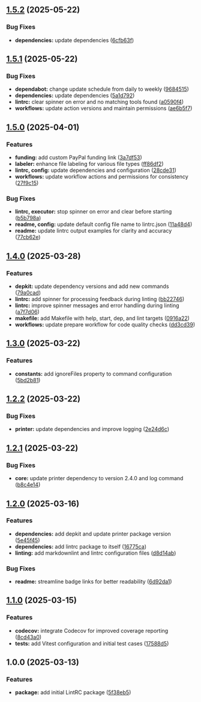 ## [1.5.2](https://github.com/SP-Packages/lintrc/compare/v1.5.1...v1.5.2) (2025-05-22)

### Bug Fixes

* **dependencies:** update dependencies ([6cfb63f](https://github.com/SP-Packages/lintrc/commit/6cfb63f19c5c3d4ee20fc182e9746c09a28599f7))

## [1.5.1](https://github.com/SP-Packages/lintrc/compare/v1.5.0...v1.5.1) (2025-05-22)

### Bug Fixes

* **dependabot:** change update schedule from daily to weekly ([9684515](https://github.com/SP-Packages/lintrc/commit/96845158c7ef60292eb78c75f143462c46480471))
* **dependencies:** update dependencies ([5a1d792](https://github.com/SP-Packages/lintrc/commit/5a1d7925ac82ec576ae8aab8b3c1f5d2ca9586e6))
* **lintrc:** clear spinner on error and no matching tools found ([a0590f4](https://github.com/SP-Packages/lintrc/commit/a0590f44e503ecb4128543e440e8ff7d86196d9e))
* **workflows:** update action versions and maintain permissions ([ae6b5f7](https://github.com/SP-Packages/lintrc/commit/ae6b5f7483b0fe12aa9a8d556d7dda4cc2994771))

## [1.5.0](https://github.com/SP-Packages/lintrc/compare/v1.4.0...v1.5.0) (2025-04-01)

### Features

* **funding:** add custom PayPal funding link ([3a7df53](https://github.com/SP-Packages/lintrc/commit/3a7df53de79631fdfde60af3933011825a2f27fd))
* **labeler:** enhance file labeling for various file types ([ff86df2](https://github.com/SP-Packages/lintrc/commit/ff86df299c20fd86edf1f3c41418bf80f99306cf))
* **lintrc, config:** update dependencies and configuration ([28cde31](https://github.com/SP-Packages/lintrc/commit/28cde3100fd1449e8eb590bdf68506cf8cb16c35))
* **workflows:** update workflow actions and permissions for consistency ([27f9c15](https://github.com/SP-Packages/lintrc/commit/27f9c15ed041cce096dfdff3e0deddffcac12ee1))

### Bug Fixes

* **lintrc, executor:** stop spinner on error and clear before starting ([b5b798a](https://github.com/SP-Packages/lintrc/commit/b5b798a72b83fc48e4baee06e263682f950873c7))
* **readme, config:** update default config file name to lintrc.json ([11a48d4](https://github.com/SP-Packages/lintrc/commit/11a48d4894945a218074363a3d92c75e721348f7))
* **readme:** update lintrc output examples for clarity and accuracy ([77cb62e](https://github.com/SP-Packages/lintrc/commit/77cb62e1b26f1d0394d83ea59d624442d2096a31))

## [1.4.0](https://github.com/SP-Packages/lintrc/compare/v1.3.0...v1.4.0) (2025-03-28)

### Features

* **depkit:** update dependency versions and add new commands ([79a0cad](https://github.com/SP-Packages/lintrc/commit/79a0cadabd77194aedd73ef8848c090b290defb0))
* **lintrc:** add spinner for processing feedback during linting ([bb22746](https://github.com/SP-Packages/lintrc/commit/bb22746e44e3c8c008eb1d0a19c362387ed93f9f))
* **lintrc:** improve spinner messages and error handling during linting ([a7f7d06](https://github.com/SP-Packages/lintrc/commit/a7f7d066d88034b3c4bf1a21f49217496c33404d))
* **makefile:** add Makefile with help, start, dep, and lint targets ([0916a22](https://github.com/SP-Packages/lintrc/commit/0916a22a9140509d1e0e1d5686c9a4a7f88522d6))
* **workflows:** update prepare workflow for code quality checks ([dd3cd39](https://github.com/SP-Packages/lintrc/commit/dd3cd3976761734890d99248837314326b126a71))

## [1.3.0](https://github.com/SP-Packages/lintrc/compare/v1.2.2...v1.3.0) (2025-03-22)

### Features

* **constants:** add ignoreFiles property to command configuration ([5bd2b81](https://github.com/SP-Packages/lintrc/commit/5bd2b818b102a4ad67f3bf5bbfaac2d56172a8ad))

## [1.2.2](https://github.com/SP-Packages/lintrc/compare/v1.2.1...v1.2.2) (2025-03-22)

### Bug Fixes

* **printer:** update dependencies and improve logging ([2e24d6c](https://github.com/SP-Packages/lintrc/commit/2e24d6c7cb19006adb4fbd1b89170205e216cd34))

## [1.2.1](https://github.com/SP-Packages/lintrc/compare/v1.2.0...v1.2.1) (2025-03-22)

### Bug Fixes

* **core:** update printer dependency to version 2.4.0 and log command ([b8c4e14](https://github.com/SP-Packages/lintrc/commit/b8c4e14a8e7677c2574a1582019523a45f4d064f))

## [1.2.0](https://github.com/SP-Packages/lintrc/compare/v1.1.0...v1.2.0) (2025-03-16)

### Features

* **dependencies:** add depkit and update printer package version ([5e45f45](https://github.com/SP-Packages/lintrc/commit/5e45f45bec95f4c39233dcca8e89325cd1c3c56c))
* **dependencies:** add lintrc package to itself ([16775ca](https://github.com/SP-Packages/lintrc/commit/16775ca9c768ca7fc609fdad68c6d77a53399639))
* **linting:** add markdownlint and lintrc configuration files ([d8d14ab](https://github.com/SP-Packages/lintrc/commit/d8d14ab37b70cadf4e72e1b0a333cf53d91136ae))

### Bug Fixes

* **readme:** streamline badge links for better readability ([6d92da1](https://github.com/SP-Packages/lintrc/commit/6d92da1350cbd8d3857aa061aa4b4d047e33ab0c))

## [1.1.0](https://github.com/SP-Packages/lintrc/compare/v1.0.0...v1.1.0) (2025-03-15)

### Features

* **codecov:** integrate Codecov for improved coverage reporting ([8cd43a0](https://github.com/SP-Packages/lintrc/commit/8cd43a0e738df01811f51a725c05ec9ef500f3cf))
* **tests:** add Vitest configuration and initial test cases ([17588d5](https://github.com/SP-Packages/lintrc/commit/17588d5911484f906f3dfcbb1b89b93ec6f5f780))

## 1.0.0 (2025-03-13)

### Features

* **package:** add initial LintRC package ([5f38eb5](https://github.com/SP-Packages/lintrc/commit/5f38eb516426121e9d4b3c9b07f51cd4731eca0e))
